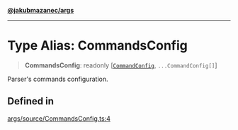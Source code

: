 [**@jakubmazanec/args**](../README.md)

---

# Type Alias: CommandsConfig

> **CommandsConfig**: readonly [[`CommandConfig`](CommandConfig.md), `...CommandConfig[]`]

Parser's commands configuration.

## Defined in

[args/source/CommandsConfig.ts:4](https://github.com/jakubmazanec/tools/blob/4bb343d3736e4f9f11a014de3241c6054262151e/packages/args/source/CommandsConfig.ts#L4)
